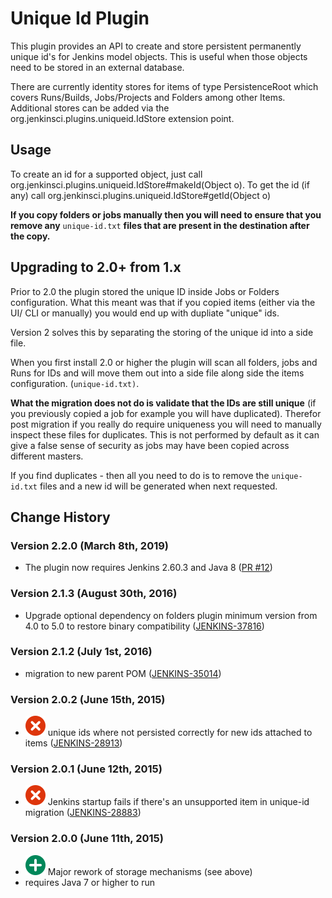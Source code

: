 # Unique Id Plugin

This plugin provides an API to create and store persistent permanently
unique id's for Jenkins model objects. This is useful when those objects
need to be stored in an external database.

There are currently identity stores for items of type PersistenceRoot
which covers Runs/Builds, Jobs/Projects and Folders among other Items.
Additional stores can be added via the
org.jenkinsci.plugins.uniqueid.IdStore extension point.

## Usage

To create an id for a supported object, just call
org.jenkinsci.plugins.uniqueid.IdStore\#makeId(Object o). To get the id
(if any) call org.jenkinsci.plugins.uniqueid.IdStore\#getId(Object o)

**If you copy folders or jobs manually then you will need to ensure that
you remove any** `unique-id.txt` **files that are present in the
destination after the copy.**

## Upgrading to 2.0+ from 1.x

Prior to 2.0 the plugin stored the unique ID inside Jobs or Folders
configuration. What this meant was that if you copied items (either via
the UI/ CLI or manually) you would end up with dupliate "unique" ids.

Version 2 solves this by separating the storing of the unique id into a
side file.

When you first install 2.0 or higher the plugin will scan all folders,
jobs and Runs for IDs and will move them out into a side file along side
the items configuration. (`unique-id.txt)`.

**What the migration does not do is validate that the IDs are still
unique** (if you previously copied a job for example you will have
duplicated). Therefor post migration if you really do require uniqueness
you will need to manually inspect these files for duplicates. This is
not performed by default as it can give a false sense of security as
jobs may have been copied across different masters.

If you find duplicates - then all you need to do is to remove the
`unique-id.txt` files and a new id will be generated when next
requested.

## Change History

### Version 2.2.0 (March 8th, 2019)

-   The plugin now requires Jenkins 2.60.3 and Java 8 ([PR
    \#12](https://github.com/jenkinsci/unique-id-plugin/pull/12))

### Version 2.1.3 (August 30th, 2016)

-   Upgrade optional dependency on folders plugin minimum version from
    4.0 to 5.0 to restore binary compatibility
    ([JENKINS-37816](https://issues.jenkins-ci.org/browse/JENKINS-37816))

### Version 2.1.2 (July 1st, 2016)

-   migration to new parent POM
    ([JENKINS-35014](https://issues.jenkins-ci.org/browse/JENKINS-35014))

### Version 2.0.2 (June 15th, 2015)

-   ![(error)](docs/images/error.svg)
    unique ids where not persisted correctly for new ids attached to
    items
    ([JENKINS-28913](https://issues.jenkins-ci.org/browse/JENKINS-28913))

### Version 2.0.1 (June 12th, 2015)

-   ![(error)](docs/images/error.svg)
    Jenkins startup fails if there's an unsupported item in unique-id
    migration
    ([JENKINS-28883](https://issues.jenkins-ci.org/browse/JENKINS-28883))

### Version 2.0.0 (June 11th, 2015)

-   ![(plus)](docs/images/add.svg)
    Major rework of storage mechanisms (see above)
-   requires Java 7 or higher to run
